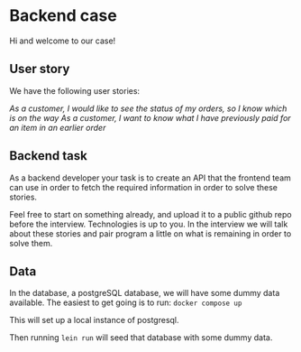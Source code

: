 # Backend case

Hi and welcome to our case!

## User story

We have the following user stories:

_As a customer, I would like to see the status of my orders, so I know which is on the way_
_As a customer, I want to know what I have previously paid for an item in an earlier order_

## Backend task

As a backend developer your task is to create an API that the frontend team can use in order to fetch the required information in order to solve these stories.

Feel free to start on something already, and upload it to a public github repo before the interview. Technologies is up to you.
In the interview we will talk about these stories and pair program a little on what is remaining in order to solve them.

## Data

In the database, a postgreSQL database, we will have some dummy data available.
The easiest to get going is to run:
`docker compose up`

This will set up a local instance of postgresql.

Then running `lein run` will seed that database with some dummy data.
